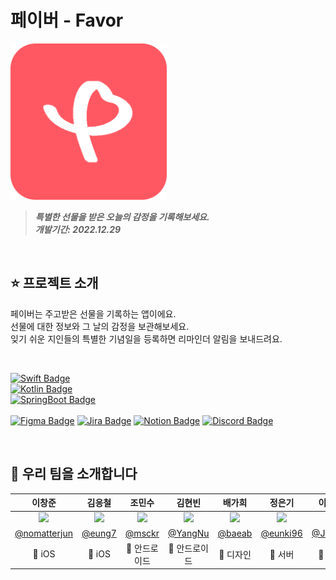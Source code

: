 
# 페이버 - Favor
<img height="250" src="https://github.com/Favor-Gift-Reminder/.github/blob/main/assets/icon.png?raw=true"></img>
> **_특별한 선물을 받은 오늘의 감정을 기록해보세요._** <br/>
> **_개발기간: 2022.12.29_**

<br/>

## ⭐️ 프로젝트 소개

페이버는 주고받은 선물을 기록하는 앱이에요. <br/>
선물에 대한 정보와 그 날의 감정을 보관해보세요. <br/>
잊기 쉬운 지인들의 특별한 기념일을 등록하면 리마인더 알림을 보내드려요. <br/>

<br/>

[![Swift Badge](http://img.shields.io/badge/-5.7.1-555555?style=for-the-badge&label=Swift&labelColor=F05138&logo=swift&logoColor=white)]() <br/>
[![Kotlin Badge](http://img.shields.io/badge/-1.8.0-555555?style=for-the-badge&label=Kotlin&labelColor=7F52FF&logo=kotlin&logoColor=white)]() <br/>
[![SpringBoot Badge](http://img.shields.io/badge/-2.7.5-555555?style=for-the-badge&label=SpringBoot&labelColor=6DB33F&logo=springboot&logoColor=white)]() <br/>
<br/>
[![Figma Badge](https://img.shields.io/badge/-Figma-F24E1E?style=for-the-badge&logo=figma&logoColor=white)]()
[![Jira Badge](https://img.shields.io/badge/-Jira-0052CC?style=for-the-badge&logo=jirasoftware&logoColor=white)]()
[![Notion Badge](https://img.shields.io/badge/-Notion-000000?style=for-the-badge&logo=notion&logoColor=white)]()
[![Discord Badge](https://img.shields.io/badge/-Discord-5865F2?style=for-the-badge&logo=discord&logoColor=white)]()

<br/>

## 👥 우리 팀을 소개합니다

|이창준|김응철|조민수|김현빈|배가희|정은기|이주원|
|:-:|:-:|:-:|:-:|:-:|:-:|:-:|
|<img src="https://avatars.githubusercontent.com/u/60438045?v=4" width=120>|<img src="https://avatars.githubusercontent.com/u/97531269?v=4" width=120>|<img src="https://avatars.githubusercontent.com/u/91575646?v=4" width=120>|<img src="https://avatars.githubusercontent.com/u/92162928?v=4" width=120>|<img src="https://avatars.githubusercontent.com/u/114586593?v=4" width=120>|<img src="https://avatars.githubusercontent.com/u/114793764?v=4" width=120>|<img src="https://avatars.githubusercontent.com/u/108407945?v=4" width=120>|
|[@nomatterjun](https://github.com/nomatterjun)|[@eung7](https://github.com/eung7)|[@msckr](https://github.com/msckr)|[@YangNu](https://github.com/YangNu)|[@baeab](https://github.com/baeab)|[@eunki96](https://github.com/eunki96)|[@Juser0](https://github.com/Juser0)|
|🍎 iOS|🍎 iOS|🤖 안드로이드|🤖 안드로이드|🎨 디자인|💾 서버|💾 서버|

<br/>
